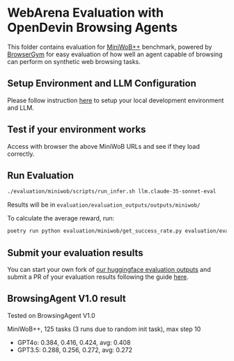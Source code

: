 # WebArena Evaluation with OpenDevin Browsing Agents

This folder contains evaluation for [MiniWoB++](https://miniwob.farama.org/) benchmark, powered by [BrowserGym](https://github.com/ServiceNow/BrowserGym) for easy evaluation of how well an agent capable of browsing can perform on synthetic web browsing tasks.

## Setup Environment and LLM Configuration

Please follow instruction [here](../README.md#setup) to setup your local development environment and LLM.

## Test if your environment works

Access with browser the above MiniWoB URLs and see if they load correctly.

## Run Evaluation

```sh
./evaluation/miniwob/scripts/run_infer.sh llm.claude-35-sonnet-eval
```

Results will be in `evaluation/evaluation_outputs/outputs/miniwob/`

To calculate the average reward, run:

```sh
poetry run python evaluation/miniwob/get_success_rate.py evaluation/evaluation_outputs/outputs/miniwob/SOME_AGENT/EXP_NAME/output.jsonl
```

## Submit your evaluation results

You can start your own fork of [our huggingface evaluation outputs](https://huggingface.co/spaces/OpenDevin/evaluation) and submit a PR of your evaluation results following the guide [here](https://huggingface.co/docs/hub/en/repositories-pull-requests-discussions#pull-requests-and-discussions).


## BrowsingAgent V1.0 result

Tested on BrowsingAgent V1.0

MiniWoB++, 125 tasks (3 runs due to random init task), max step 10

- GPT4o: 0.384, 0.416, 0.424, avg: 0.408
- GPT3.5: 0.288, 0.256, 0.272, avg: 0.272
